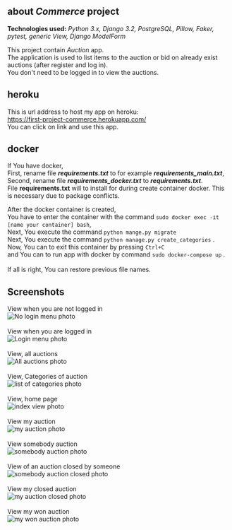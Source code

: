 about _Commerce_ project
-------------------------
**Technologies used:** _Python 3.x, Django 3.2, PostgreSQL, 
               Pillow, Faker, pytest, generic View, Django ModelForm_

This project contain _Auction_ app. \
The application is used to list items to the auction or bid on already exist auctions (after register and log in). \
You don't need to be logged in to view the auctions.


heroku
-------
This is url address to host my app on heroku: \
https://first-project-commerce.herokuapp.com/ \
You can click on link and use this app.

docker
--------
If You have docker, \
First, rename file **_requirements.txt_** to for example **_requirements_main.txt_**, \
Second, rename file **_requirements_docker.txt_** to **_requirements.txt_**. \
File __requirements.txt__ will to install for during create container docker.
This is necessary due to package conflicts.

After the docker container is created, \
You have to enter the container with the command `sudo docker exec -it [name your container] bash`, \
Next, You execute the command `python mange.py migrate` \
Next, You execute the command `python manage.py create_categories` . \
Now, You can to exit this container by pressing `Ctrl+C` \
and You can to run app with docker by command `sudo docker-compose up` . \
\
If all is right, You can restore previous file names.

Screenshots
------------
View when you are not logged in \
![No login menu photo](https://github.com/andree0/commerce/blob/main/static/screenshots/no_login.png) \
\
View when you are logged in \
![Login menu photo](https://github.com/andree0/commerce/blob/main/static/screenshots/login.png) \
\
View, all auctions \
![All auctions photo](https://github.com/andree0/commerce/blob/main/static/screenshots/all_auction.png) \
\
View, Categories of auction \
![list of categories photo](https://github.com/andree0/commerce/blob/main/static/screenshots/categories.png) \
\
View, home page \
![index view photo](https://github.com/andree0/commerce/blob/main/static/screenshots/index_view.png) \
\
View my auction \
![my auction photo](https://github.com/andree0/commerce/blob/main/static/screenshots/my_auctions.png) \
\
View somebody auction \
![somebody auction photo](https://github.com/andree0/commerce/blob/main/static/screenshots/somebody_auctions.png) \
\
View of an auction closed by someone \
![somebody auction closed photo](https://github.com/andree0/commerce/blob/main/static/screenshots/somebody-auction_closed.png) \
\
View my closed auction \
![my auction closed photo](https://github.com/andree0/commerce/blob/main/static/screenshots/my_auction_closed.png) \
\
View my won auction \
![my won auction photo](https://github.com/andree0/commerce/blob/main/static/screenshots/my_won_auction.png)
